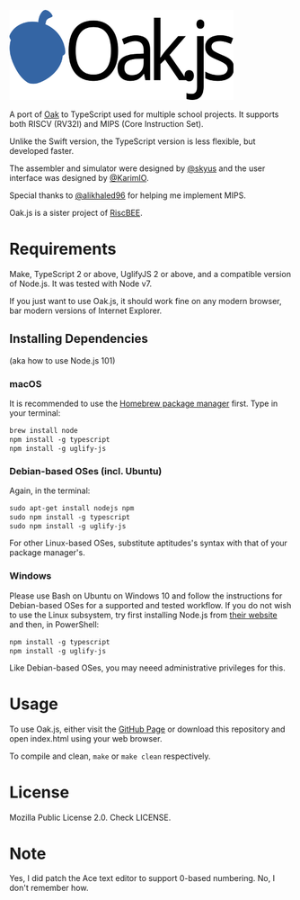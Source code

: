 ![Oak.js](Images/logo.png)

A port of [Oak](https://github.com/Skyus/Oak) to TypeScript used for multiple school projects. It supports both RISCV (RV32I) and MIPS (Core Instruction Set).

Unlike the Swift version, the TypeScript version is less flexible, but developed faster.

The assembler and simulator were designed by [@skyus](https://github.com/skyus) and the user interface was designed by [@KarimIO](https://github.com/KarimIO).

Special thanks to [@alikhaled96](https://github.com/alikhaled96) for helping me implement MIPS.

Oak.js is a sister project of [RiscBEE](https://github.com/skyus/RiscBEE).

# Requirements
Make, TypeScript 2 or above, UglifyJS 2 or above, and a compatible version of Node.js. It was tested with Node v7.

If you just want to use Oak.js, it should work fine on any modern browser, bar modern versions of Internet Explorer.

## Installing Dependencies
(aka how to use Node.js 101)

### macOS
It is recommended to use the [Homebrew package manager](https://brew.sh) first. Type in your terminal:

    brew install node
    npm install -g typescript
    npm install -g uglify-js

### Debian-based OSes (incl. Ubuntu)
Again, in the terminal:

    sudo apt-get install nodejs npm
    sudo npm install -g typescript
    sudo npm install -g uglify-js   

For other Linux-based OSes, substitute aptitudes's syntax with that of your package manager's.
    
### Windows
Please use Bash on Ubuntu on Windows 10 and follow the instructions for Debian-based OSes for a supported and tested workflow. If you do not wish to use the Linux subsystem, try first installing Node.js from [their website](http://nodejs.org/) and then, in PowerShell:

    npm install -g typescript
    npm install -g uglify-js

Like Debian-based OSes, you may neeed administrative privileges for this.

# Usage
To use Oak.js, either visit the [GitHub Page](https://skyus.github.io/Oak.js) or download this repository and open index.html using your web browser.

To compile and clean, `make` or `make clean` respectively.

# License
Mozilla Public License 2.0. Check LICENSE.

# Note
Yes, I did patch the Ace text editor to support 0-based numbering. No, I don't remember how.
